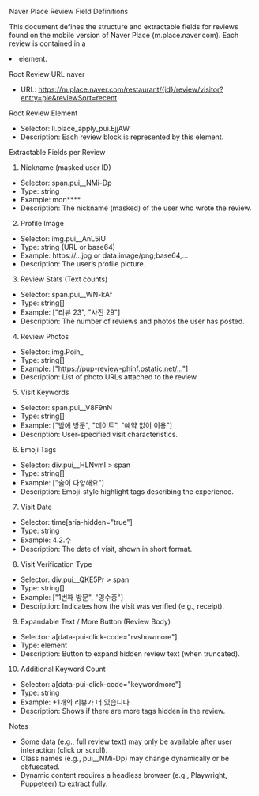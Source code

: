 Naver Place Review Field Definitions

This document defines the structure and extractable fields for reviews found on the mobile version of Naver Place (m.place.naver.com). Each review is contained in a <li class="place_apply_pui EjjAW"> element.

Root Review URL naver
- URL: https://m.place.naver.com/restaurant/{id}/review/visitor?entry=ple&reviewSort=recent

Root Review Element
- Selector: li.place_apply_pui.EjjAW
- Description: Each review block is represented by this element.

Extractable Fields per Review

1. Nickname (masked user ID)
- Selector: span.pui__NMi-Dp
- Type: string
- Example: mon****
- Description: The nickname (masked) of the user who wrote the review.

2. Profile Image
- Selector: img.pui__AnL5iU
- Type: string (URL or base64)
- Example: https://...jpg or data:image/png;base64,...
- Description: The user’s profile picture.

3. Review Stats (Text counts)
- Selector: span.pui__WN-kAf
- Type: string[]
- Example: ["리뷰 23", "사진 29"]
- Description: The number of reviews and photos the user has posted.

4. Review Photos
- Selector: img.Poih_
- Type: string[]
- Example: ["https://pup-review-phinf.pstatic.net/..."]
- Description: List of photo URLs attached to the review.

5. Visit Keywords
- Selector: span.pui__V8F9nN
- Type: string[]
- Example: ["밤에 방문", "데이트", "예약 없이 이용"]
- Description: User-specified visit characteristics.

6. Emoji Tags
- Selector: div.pui__HLNvmI > span
- Type: string[]
- Example: ["술이 다양해요"]
- Description: Emoji-style highlight tags describing the experience.

7. Visit Date
- Selector: time[aria-hidden="true"]
- Type: string
- Example: 4.2.수
- Description: The date of visit, shown in short format.

8. Visit Verification Type
- Selector: div.pui__QKE5Pr > span
- Type: string[]
- Example: ["1번째 방문", "영수증"]
- Description: Indicates how the visit was verified (e.g., receipt).

9. Expandable Text / More Button (Review Body)
- Selector: a[data-pui-click-code="rvshowmore"]
- Type: element
- Description: Button to expand hidden review text (when truncated).

10. Additional Keyword Count
- Selector: a[data-pui-click-code="keywordmore"]
- Type: string
- Example: +1개의 리뷰가 더 있습니다
- Description: Shows if there are more tags hidden in the review.

Notes
- Some data (e.g., full review text) may only be available after user interaction (click or scroll).
- Class names (e.g., pui__NMi-Dp) may change dynamically or be obfuscated.
- Dynamic content requires a headless browser (e.g., Playwright, Puppeteer) to extract fully.
